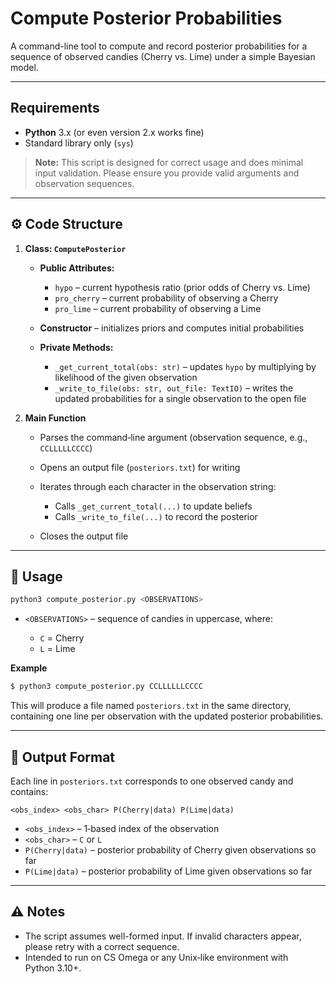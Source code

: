 # Compute Posterior Probabilities

A command-line tool to compute and record posterior probabilities for a sequence of observed candies (Cherry vs. Lime) under a simple Bayesian model.

---

##  Requirements

* **Python** 3.x (or even version 2.x works fine)
* Standard library only (`sys`)

> **Note:** This script is designed for correct usage and does minimal input validation. Please ensure you provide valid arguments and observation sequences.

---

## ⚙️ Code Structure

1. **Class: `ComputePosterior`**

   * **Public Attributes:**

     * `hypo` – current hypothesis ratio (prior odds of Cherry vs. Lime)
     * `pro_cherry` – current probability of observing a Cherry
     * `pro_lime` – current probability of observing a Lime
   * **Constructor** – initializes priors and computes initial probabilities
   * **Private Methods:**

     * `_get_current_total(obs: str)` – updates `hypo` by multiplying by likelihood of the given observation
     * `_write_to_file(obs: str, out_file: TextIO)` – writes the updated probabilities for a single observation to the open file

2. **Main Function**

   * Parses the command‐line argument (observation sequence, e.g., `CCLLLLLCCCC`)
   * Opens an output file (`posteriors.txt`) for writing
   * Iterates through each character in the observation string:

     * Calls `_get_current_total(...)` to update beliefs
     * Calls `_write_to_file(...)` to record the posterior
   * Closes the output file

---

## 🚀 Usage

```bash
python3 compute_posterior.py <OBSERVATIONS>
```

* `<OBSERVATIONS>` – sequence of candies in uppercase, where:

  * `C` = Cherry
  * `L` = Lime

**Example**

```bash
$ python3 compute_posterior.py CCLLLLLLCCCC
```

This will produce a file named `posteriors.txt` in the same directory, containing one line per observation with the updated posterior probabilities.

---

## 📄 Output Format

Each line in `posteriors.txt` corresponds to one observed candy and contains:

```
<obs_index> <obs_char> P(Cherry|data) P(Lime|data)
```

* `<obs_index>` – 1‑based index of the observation
* `<obs_char>` – `C` or `L`
* `P(Cherry|data)` – posterior probability of Cherry given observations so far
* `P(Lime|data)` – posterior probability of Lime given observations so far

---

## ⚠️ Notes

* The script assumes well-formed input. If invalid characters appear, please retry with a correct sequence.
* Intended to run on CS Omega or any Unix‑like environment with Python 3.10+.
